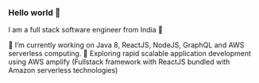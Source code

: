 ### Hello world 👋

I am a full stack software engineer from India 🚀

🔭 I’m currently working on Java 8, ReactJS, NodeJS, GraphQL and AWS serverless computing. 
🌱 Exploring rapid scalable application development using AWS amplify (Fullstack framework with ReactJS bundled with Amazon serverless technologies)

<!--
**ronit0717/ronit0717** is a ✨ _special_ ✨ repository because its `README.md` (this file) appears on your GitHub profile.

Here are some ideas to get you started:

- 🔭 I’m currently working on ...
- 🌱 I’m currently learning ...
- 👯 I’m looking to collaborate on ...
- 🤔 I’m looking for help with ...
- 💬 Ask me about ...
- 📫 How to reach me: ...
- 😄 Pronouns: ...
- ⚡ Fun fact: ...
-->
